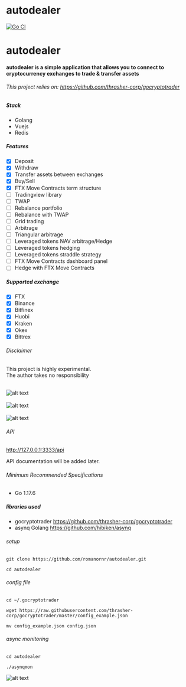 # autodealer

[![Go CI](https://github.com/romanornr/autodealer/actions/workflows/go.yml/badge.svg)](https://github.com/romanornr/autodealer/actions/workflows/go.yml)


# autodealer 
#### autodealer is a simple application that allows you to connect to cryptocurrency exchanges to trade & transfer assets
###### This project relies on: https://github.com/thrasher-corp/gocryptotrader

##### Stack
- Golang
- Vuejs
- Redis

##### Features
- [x] Deposit
- [x] Withdraw
- [x] Transfer assets between exchanges
- [x] Buy/Sell
- [x] FTX Move Contracts term structure
- [ ] Tradingview library
- [ ] TWAP
- [ ] Rebalance portfolio
- [ ] Rebalance with TWAP
- [ ] Grid trading
- [ ] Arbitrage
- [ ] Triangular arbitrage
- [ ] Leveraged tokens NAV arbitrage/Hedge
- [ ] Leveraged tokens hedging
- [ ] Leveraged tokens straddle strategy
- [ ] FTX Move Contracts dashboard panel
- [ ] Hedge with FTX Move Contracts

##### Supported exchange
- [x] FTX
- [x] Binance
- [x] Bitfinex
- [x] Huobi
- [x] Kraken
- [x] Okex
- [x] Bittrex

###### Disclaimer
This project is highly experimental. <br>
The author takes no responsibility
<br><br>

![alt text](https://raw.githubusercontent.com/romanornr/autodealer/main/screenshots/1.png)
<br><br>
![alt text](https://raw.githubusercontent.com/romanornr/autodealer/main/screenshots/2.png)
<br><br>
![alt text](https://raw.githubusercontent.com/romanornr/autodealer/main/screenshots/3.png)


###### API

http://127.0.0.1:3333/api

API documentation will be added later.


###### Minimum Recommended Specifications
- Go 1.17.6

##### libraries used
- gocryptotrader https://github.com/thrasher-corp/gocryptotrader
- asynq Golang https://github.com/hibiken/asynq

###### setup
``git clone https://github.com/romanornr/autodealer.git``

``cd autodealer``

###### config file
``cd ~/.gocryptotrader``

``wget https://raw.githubusercontent.com/thrasher-corp/gocryptotrader/master/config_example.json``

``mv config_example.json config.json``


###### async monitoring
``cd autodealer``

``./asynqmon``

![alt text](https://raw.githubusercontent.com/romanornr/autodealer/main/screenshots/4.png)